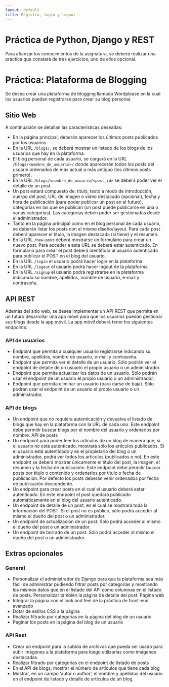 ```yaml
---
layout: default
title: Registro, login y logout
---
```


# Práctica de Python, Django y REST

Para afianzar los conocimientos de la asignatura, se deberá realizar una práctica que constará de
tres ejercicios, uno de ellos opcional.

# Práctica: Plataforma de Blogging

Se desea crear una plataforma de blogging llamada Wordplease en la cual los usuarios puedan
registrarse para crear su blog personal.

## Sitio Web

A continuación se detallan las características deseadas:

- En la página principal, deberán aparecer los últimos posts publicados por los usuarios.
- En la URL `/blogs/`, se deberá mostrar un listado de los blogs de los usuarios que hay en la
plataforma.
- El blog personal de cada usuario, se cargará en la URL `/blogs/<nombre_de_usuario>/` donde
aparecerán todos los posts del usuario ordenados de más actual a más antiguo (los últimos
posts primero).
- En la URL `/blogs/<nombre_de_usuario/<post_id>` se deberá poder ver el detalle de un post.
- Un post estará compuesto de: título, texto a modo de introducción, cuerpo del post, URL de
imagen o vídeo destacado (opcional), fecha y hora de publicación (para poder publicar un post
en el futuro), categorías en las que se publican (un post puede publicarse en una o varias
categorías). Las categorías deben poder ser gestionadas desde el administrador.
- Tanto en la página principal como en el blog personal de cada usuario, se deberán listar los
posts con el mismo diseño/layout. Para cada post deberá aparecer el título, la imagen
destacada (si tiene) y el resumen.
- En la URL `/new-post` deberá mostrarse un formulario para crear un nuevo post. Para acceder a
esta URL se deberá estar autenticado. En formulario para crear el post deberá identificar al
usuario autenticado para publicar el POST en el blog del usuario.
- En la URL `/login` el usuario podrá hacer login en la plataforma
- En la URL `/logout` el usuario podrá hacer logout de la plataforma
- En la URL `/signup` el usuario podrá registrarse en la plataforma indicando su nombre, apellidos,
nombre de usuario, e-mail y contraseña.

## API REST

Además del sitio web, se desea implementar un API REST que permita en un futuro desarrollar
una app móvil para que los usuarios puedan gestionar sus blogs desde la app móvil.
La app móvil deberá tener los siguientes endpoints:

### API de usuarios

- Endpoint que permita a cualquier usuario registrarse indicando su nombre, apellidos, nombre de
usuario, e-mail y contraseña.
- Endpoint que permita ver el detalle de un usuario. Sólo podrán ver el endpoint de detalle de un
usuario el propio usuario o un administrador.
- Endpoint que permita actualizar los datos de un usuario. Sólo podrán usar el endpoint de un
usuario el propio usuario o un administrador.
- Endpoint que permita eliminar un usuario (para darse de baja). Sólo podrán usar el endpoint de
un usuario el propio usuario o un administrador.

### API de blogs

- Un endpoint que no requiera autenticación y devuelva el listado de blogs que hay en la
plataforma con la URL de cada uno. Este endpoint debe permitir buscar blogs por el nombre del
usuario y ordenarlos por nombre.
API de posts
- Un endpoint para poder leer los artículos de un blog de manera que, si el usuario no está
autenticado, mostrará sólo los artículos publicados. Si el usuario está autenticado y es el
propietario del blog o un administrador, podrá ver todos los artículos (publicados o no). En este
endpoint se deberá mostrar únicamente el título del post, la imagen, el resumen y la fecha de
publicación. Este endpoint debe permitir buscar posts por título o contenido y ordenarlos por
título o fecha de publicación. Por defecto los posts deberán venir ordenados por fecha de
publicación descendente.
- Un endpoint para crear posts en el cual el usuario deberá estar autenticado. En este endpoint el
post quedará publicado automáticamente en el blog del usuario autenticado.
- Un endpoint de detalle de un post, en el cual se mostrará toda la información del POST. Si el
post no es público, sólo podrá acceder al mismo el dueño del post o un administrador.
- Un endpoint de actualización de un post. Sólo podrá acceder al mismo el dueño del post o un
administrador.
- Un endpoint de borrado de un post. Sólo podrá acceder al mismo el dueño del post o un
administrador.

## Extras opcionales

### General

- Personalizar el administrador de Django para que la plataforma sea más fácil de administrar
pudiendo filtrar posts por categorías y mostrando los mismos datos que en el listado del API
como columnas en el listado de posts. Personalizar también la página de detalle del post.
Página web
- Integrar la página con el look and feel de la práctica de front-end avanzado
- Dotar de estilos CSS a la página
- Realizar filtrado por categorías en la página del blog de un usuario
- Paginar los posts en la página del blog de un usuario

### API Rest

- Crear un endpoint para la subida de archivos que pueda ser usado para subir imágenes a la
plataforma para luego utilizarlas como imágenes destacadas.
- Realizar filtrado por categorías en el endpoint de listado de posts
- En el API de blogs, mostrar el número de artículos que tiene cada blog
- Mostrar, en un campo ‘autor o author’, el nombre y apellidos del usuario en el endpoint de
listado y detalle de artículos de un blog.
